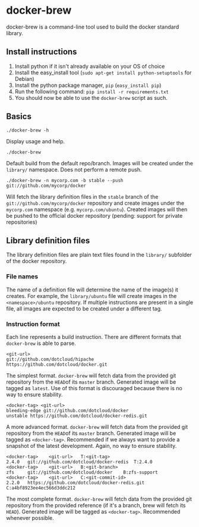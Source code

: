 # docker-brew

docker-brew is a command-line tool used to build the docker standard library.

## Install instructions

1. Install python if it isn't already available on your OS of choice
1. Install the easy_install tool (`sudo apt-get install python-setuptools`
for Debian)
1. Install the python package manager, `pip` (`easy_install pip`)
1. Run the following command: `pip install -r requirements.txt`
1. You should now be able to use the `docker-brew` script as such.

## Basics

	./docker-brew -h

Display usage and help.

	./docker-brew

Default build from the default repo/branch. Images will be created under the
`library/` namespace. Does not perform a remote push.

	./docker-brew -n mycorp.com -b stable --push git://github.com/mycorp/docker

Will fetch the library definition files in the `stable` branch of the
`git://github.com/mycorp/docker` repository and create images under the
`mycorp.com` namespace (e.g. `mycorp.com/ubuntu`). Created images will then
be pushed to the official docker repository (pending: support for private
repositories)

## Library definition files

The library definition files are plain text files found in the `library/`
subfolder of the docker repository.

### File names

The name of a definition file will determine the name of the image(s) it
creates. For example, the `library/ubuntu` file will create images in the
`<namespace>/ubuntu` repository. If multiple instructions are present in
a single file, all images are expected to be created under a different tag.

### Instruction format

Each line represents a build instruction.
There are different formats that `docker-brew` is able to parse.

	<git-url>
	git://github.com/dotcloud/hipache
	https://github.com/dotcloud/docker.git

The simplest format. `docker-brew` will fetch data from the provided git
repository from the `HEAD`of its `master` branch. Generated image will be
tagged as `latest`. Use of this format is discouraged because there is no
way to ensure stability.

	<docker-tag> <git-url>
	bleeding-edge git://github.com/dotcloud/docker
	unstable https://github.com/dotcloud/docker-redis.git

A more advanced format. `docker-brew` will fetch data from the provided git
repository from the `HEAD`of its `master` branch. Generated image will be
tagged as `<docker-tag>`. Recommended if we always want to provide a snapshot
of the latest development. Again, no way to ensure stability.

	<docker-tag>	<git-url>	T:<git-tag>
	2.4.0 	git://github.com/dotcloud/docker-redis	T:2.4.0
	<docker-tag>	<git-url>	B:<git-branch>
	zfs		git://github.com/dotcloud/docker	B:zfs-support
	<docker-tag>	<git-url>	C:<git-commit-id>
	2.2.0 	https://github.com/dotcloud/docker-redis.git C:a4bf8923ee4ec566d3ddc212

The most complete format. `docker-brew` will fetch data from the provided git
repository from the provided reference (if it's a branch, brew will fetch its
`HEAD`). Generated image will be tagged as `<docker-tag>`. Recommended whenever
possible.